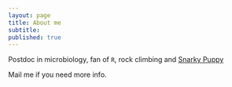 ```yaml
---
layout: page
title: About me
subtitle: 
published: true
---
```



Postdoc in microbiology, fan of `R`, rock climbing and [Snarky Puppy](http://www.snarkypuppy.com)

Mail me if you need more info.


